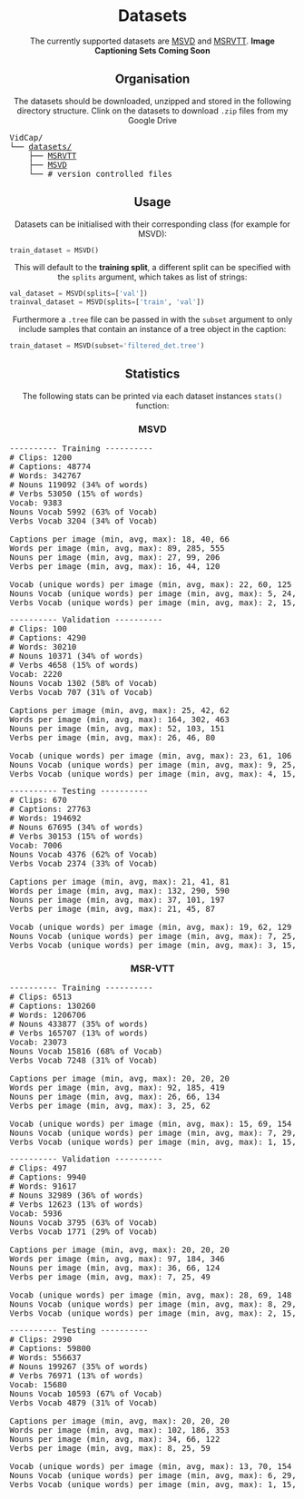<h1 align='center'>Datasets</h1>
<p align="center">The currently supported datasets are <a href="https://vsubhashini.github.io/s2vt.html">MSVD</a> and <a href="https://www.microsoft.com/en-us/research/publication/msr-vtt-a-large-video-description-dataset-for-bridging-video-and-language/">MSRVTT</a>. <b>Image Captioning Sets Coming Soon</b></p>
<h2 align='center'></h2>
<h2 align='center'>Organisation</h2>

<p align="center">The datasets should be downloaded, unzipped and stored in the following directory structure. Clink on the datasets to download <code>.zip</code> files from my Google Drive</p>
<pre>
VidCap/
└── <a href="https://drive.google.com/drive/folders/1x79iF5-pRow7i5-R4qX09XEdN-VOgV5e?usp=sharing">datasets/</a>
    ├── <a href="https://drive.google.com/file/d/1z5cu0y1e36gvlna7Qbb745X7U8LK52pB/view?usp=sharing">MSRVTT</a>
    ├── <a href="https://drive.google.com/file/d/1lM0LAf4lEb2yLIPNGRbIDUtrXp8JdFzF/view?usp=sharing">MSVD</a>
    └── # version controlled files
</pre>


<h2 align='center'></h2>
<h2 align='center'>Usage</h2>

<p align="center">Datasets can be initialised with their corresponding class (for example for MSVD):</p>

```python
train_dataset = MSVD()
```

<p align="center">This will default to the <b>training split</b>, a different split can be specified with the <code>splits</code> argument, which takes as list of strings:</p>

```python
val_dataset = MSVD(splits=['val'])
trainval_dataset = MSVD(splits=['train', 'val'])
```

<p align="center">Furthermore a <code>.tree</code> file can be passed in with the <code>subset</code> argument to only include samples that contain an instance of a tree object in the caption:</p>

```python
train_dataset = MSVD(subset='filtered_det.tree')
```

<h2 align='center'></h2>
<h2 align='center'>Statistics</h2>

<p align="center">The following stats can be printed via each dataset instances <code>stats()</code> function:</p>

<h3 align='center'>MSVD</h3>

<pre>
---------- Training ----------
# Clips: 1200
# Captions: 48774
# Words: 342767
# Nouns 119092 (34% of words)
# Verbs 53050 (15% of words)
Vocab: 9383
Nouns Vocab 5992 (63% of Vocab)
Verbs Vocab 3204 (34% of Vocab)

Captions per image (min, avg, max): 18, 40, 66
Words per image (min, avg, max): 89, 285, 555
Nouns per image (min, avg, max): 27, 99, 206
Verbs per image (min, avg, max): 16, 44, 120

Vocab (unique words) per image (min, avg, max): 22, 60, 125
Nouns Vocab (unique words) per image (min, avg, max): 5, 24, 59
Verbs Vocab (unique words) per image (min, avg, max): 2, 15, 42
</pre>
<pre>
---------- Validation ----------
# Clips: 100
# Captions: 4290
# Words: 30210
# Nouns 10371 (34% of words)
# Verbs 4658 (15% of words)
Vocab: 2220
Nouns Vocab 1302 (58% of Vocab)
Verbs Vocab 707 (31% of Vocab)

Captions per image (min, avg, max): 25, 42, 62
Words per image (min, avg, max): 164, 302, 463
Nouns per image (min, avg, max): 52, 103, 151
Verbs per image (min, avg, max): 26, 46, 80

Vocab (unique words) per image (min, avg, max): 23, 61, 106
Nouns Vocab (unique words) per image (min, avg, max): 9, 25, 53
Verbs Vocab (unique words) per image (min, avg, max): 4, 15, 37
</pre>
<pre>
---------- Testing ----------
# Clips: 670
# Captions: 27763
# Words: 194692
# Nouns 67695 (34% of words)
# Verbs 30153 (15% of words)
Vocab: 7006
Nouns Vocab 4376 (62% of Vocab)
Verbs Vocab 2374 (33% of Vocab)

Captions per image (min, avg, max): 21, 41, 81
Words per image (min, avg, max): 132, 290, 590
Nouns per image (min, avg, max): 37, 101, 197
Verbs per image (min, avg, max): 21, 45, 87

Vocab (unique words) per image (min, avg, max): 19, 62, 129
Nouns Vocab (unique words) per image (min, avg, max): 7, 25, 58
Verbs Vocab (unique words) per image (min, avg, max): 3, 15, 40
</pre>


<h3 align='center'>MSR-VTT</h3>

<pre>
---------- Training ----------
# Clips: 6513
# Captions: 130260
# Words: 1206706
# Nouns 433877 (35% of words)
# Verbs 165707 (13% of words)
Vocab: 23073
Nouns Vocab 15816 (68% of Vocab)
Verbs Vocab 7248 (31% of Vocab)

Captions per image (min, avg, max): 20, 20, 20
Words per image (min, avg, max): 92, 185, 419
Nouns per image (min, avg, max): 26, 66, 134
Verbs per image (min, avg, max): 3, 25, 62

Vocab (unique words) per image (min, avg, max): 15, 69, 154
Nouns Vocab (unique words) per image (min, avg, max): 7, 29, 76
Verbs Vocab (unique words) per image (min, avg, max): 1, 15, 42
</pre>
<pre>
---------- Validation ----------
# Clips: 497
# Captions: 9940
# Words: 91617
# Nouns 32989 (36% of words)
# Verbs 12623 (13% of words)
Vocab: 5936
Nouns Vocab 3795 (63% of Vocab)
Verbs Vocab 1771 (29% of Vocab)

Captions per image (min, avg, max): 20, 20, 20
Words per image (min, avg, max): 97, 184, 346
Nouns per image (min, avg, max): 36, 66, 124
Verbs per image (min, avg, max): 7, 25, 49

Vocab (unique words) per image (min, avg, max): 28, 69, 148
Nouns Vocab (unique words) per image (min, avg, max): 8, 29, 64
Verbs Vocab (unique words) per image (min, avg, max): 2, 15, 36
</pre>
<pre>
---------- Testing ----------
# Clips: 2990
# Captions: 59800
# Words: 556637
# Nouns 199267 (35% of words)
# Verbs 76971 (13% of words)
Vocab: 15680
Nouns Vocab 10593 (67% of Vocab)
Verbs Vocab 4879 (31% of Vocab)

Captions per image (min, avg, max): 20, 20, 20
Words per image (min, avg, max): 102, 186, 353
Nouns per image (min, avg, max): 34, 66, 122
Verbs per image (min, avg, max): 8, 25, 59

Vocab (unique words) per image (min, avg, max): 13, 70, 154
Nouns Vocab (unique words) per image (min, avg, max): 6, 29, 67
Verbs Vocab (unique words) per image (min, avg, max): 1, 15, 40
</pre>